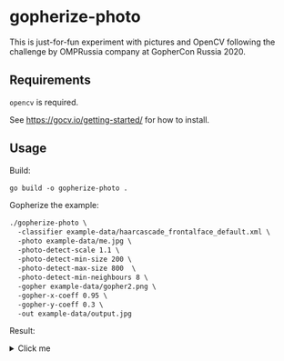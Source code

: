 # gopherize-photo

This is just-for-fun experiment with pictures and OpenCV following the challenge by OMPRussia company 
at GopherCon Russia 2020.

## Requirements

`opencv` is required.

See https://gocv.io/getting-started/ for how to install.

## Usage

Build:

```shell script
go build -o gopherize-photo .
```

Gopherize the example:

```
./gopherize-photo \
  -classifier example-data/haarcascade_frontalface_default.xml \
  -photo example-data/me.jpg \
  -photo-detect-scale 1.1 \
  -photo-detect-min-size 200 \
  -photo-detect-max-size 800  \
  -photo-detect-min-neighbours 8 \
  -gopher example-data/gopher2.png \
  -gopher-x-coeff 0.95 \
  -gopher-y-coeff 0.3 \
  -out example-data/output.jpg
```

Result:

<details>
  <summary>Click me</summary>
  
  ![](example-data/output.jpg)
  
</details>
